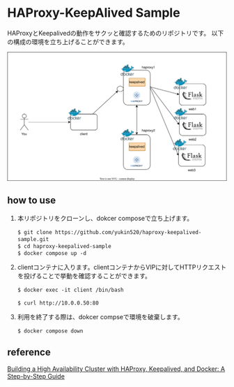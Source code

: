 
# HAProxy-KeepAlived Sample

HAProxyとKeepalivedの動作をサクッと確認するためのリポジトリです。
以下の構成の環境を立ち上げることができます。

![architecture](./img/architecture.drawio.svg)

## how to use

1. 本リポジトリをクローンし、dokcer composeで立ち上げます。

    ```shell
    $ git clone https://github.com/yukin520/haproxy-keepalived-sample.git
    $ cd haproxy-keepalived-sample
    $ docker compose up -d
    ```

2. clientコンテナに入ります。clientコンテナからVIPに対してHTTPリクエストを投げることで挙動を確認することができます。

    ```shell
    $ docker exec -it client /bin/bash
    ```

    ```shell
    $ curl http://10.0.0.50:80
    ```

3. 利用を終了する際は、dokcer compseで環境を破棄します。

    ```shell
    $ docker compose down
    ```


## reference

[Building a High Availability Cluster with HAProxy, Keepalived, and Docker: A Step-by-Step Guide](https://medium.com/@yahyasghiouri1998/building-a-high-availability-cluster-with-haproxy-keepalived-and-docker-a-step-by-step-guide-9325f4ac8aa7)